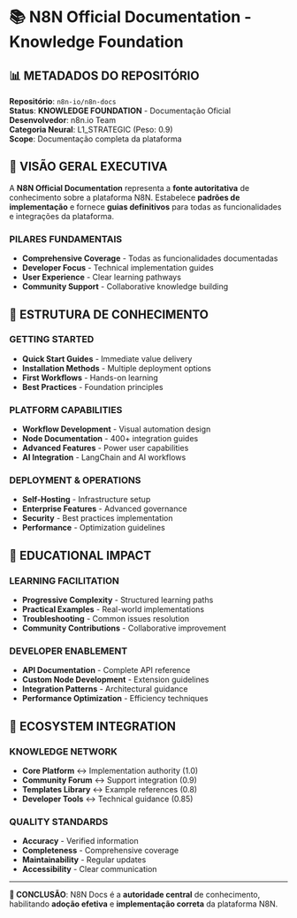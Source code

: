 # 📚 N8N Official Documentation - Knowledge Foundation

## 📊 METADADOS DO REPOSITÓRIO

**Repositório**: `n8n-io/n8n-docs`  
**Status**: **KNOWLEDGE FOUNDATION** - Documentação Oficial  
**Desenvolvedor**: n8n.io Team  
**Categoria Neural**: L1_STRATEGIC (Peso: 0.9)  
**Scope**: Documentação completa da plataforma  

## 🚀 VISÃO GERAL EXECUTIVA

A **N8N Official Documentation** representa a **fonte autoritativa** de conhecimento sobre a plataforma N8N. Estabelece **padrões de implementação** e fornece **guias definitivos** para todas as funcionalidades e integrações da plataforma.

### **PILARES FUNDAMENTAIS**
- **Comprehensive Coverage** - Todas as funcionalidades documentadas
- **Developer Focus** - Technical implementation guides
- **User Experience** - Clear learning pathways
- **Community Support** - Collaborative knowledge building

## 📖 ESTRUTURA DE CONHECIMENTO

### **GETTING STARTED**
- **Quick Start Guides** - Immediate value delivery
- **Installation Methods** - Multiple deployment options
- **First Workflows** - Hands-on learning
- **Best Practices** - Foundation principles

### **PLATFORM CAPABILITIES**
- **Workflow Development** - Visual automation design
- **Node Documentation** - 400+ integration guides
- **Advanced Features** - Power user capabilities
- **AI Integration** - LangChain and AI workflows

### **DEPLOYMENT & OPERATIONS**
- **Self-Hosting** - Infrastructure setup
- **Enterprise Features** - Advanced governance
- **Security** - Best practices implementation
- **Performance** - Optimization guidelines

## 🎯 EDUCATIONAL IMPACT

### **LEARNING FACILITATION**
- **Progressive Complexity** - Structured learning paths
- **Practical Examples** - Real-world implementations
- **Troubleshooting** - Common issues resolution
- **Community Contributions** - Collaborative improvement

### **DEVELOPER ENABLEMENT**
- **API Documentation** - Complete API reference
- **Custom Node Development** - Extension guidelines
- **Integration Patterns** - Architectural guidance
- **Performance Optimization** - Efficiency techniques

## 🔗 ECOSYSTEM INTEGRATION

### **KNOWLEDGE NETWORK**
- **Core Platform** ↔ Implementation authority (1.0)
- **Community Forum** ↔ Support integration (0.9)
- **Templates Library** ↔ Example references (0.8)
- **Developer Tools** ↔ Technical guidance (0.85)

### **QUALITY STANDARDS**
- **Accuracy** - Verified information
- **Completeness** - Comprehensive coverage
- **Maintainability** - Regular updates
- **Accessibility** - Clear communication

---

**🎯 CONCLUSÃO**: N8N Docs é a **autoridade central** de conhecimento, habilitando **adoção efetiva** e **implementação correta** da plataforma N8N.